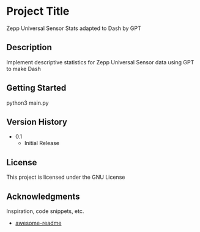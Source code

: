 # Project Title

Zepp Universal Sensor Stats adapted to Dash by GPT

## Description

Implement descriptive statistics for Zepp Universal Sensor data using GPT to make Dash

## Getting Started

python3 main.py

## Version History

* 0.1
    * Initial Release

## License

This project is licensed under the GNU License

## Acknowledgments

Inspiration, code snippets, etc.
* [awesome-readme](https://github.com/matiassingers/awesome-readme)
